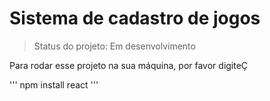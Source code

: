 <h1>Sistema de cadastro de jogos</h1>

> Status do projeto: Em desenvolvimento

Para rodar esse projeto na sua máquina, por favor digiteÇ

'''
npm install react
'''
